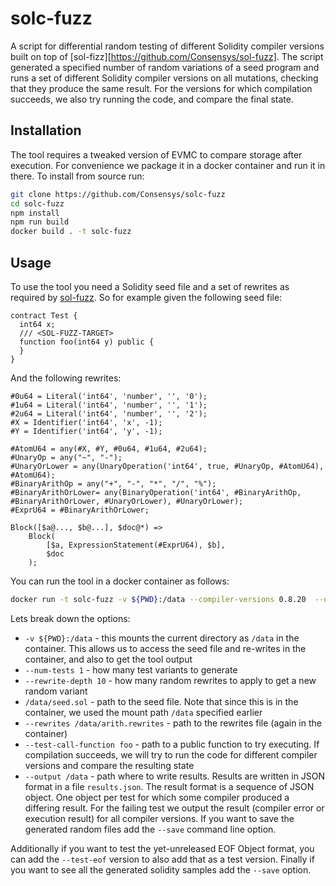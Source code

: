 # solc-fuzz

A script for differential random testing of different Solidity compiler versions built on top of [sol-fizz][https://github.com/Consensys/sol-fuzz].
The script generated a specified number of random variations of a seed program and runs a set of different Solidity compiler versions on all mutations, checking that they produce the same result. For the versions for which compilation succeeds, we also try running the code, and compare the final state.

## Installation

The tool requires a tweaked version of EVMC to compare storage after execution. For convenience we package it in a docker container and run it in there. To install from source run:
```bash
git clone https://github.com/Consensys/solc-fuzz
cd solc-fuzz
npm install
npm run build
docker build . -t solc-fuzz
```

## Usage

To use the tool you need a Solidity seed file and a set of rewrites as required by [sol-fuzz](https://github.com/Consensys/sol-fuzz). So for example given the following seed file:

```solidity seed.sol
contract Test {
  int64 x;
  /// <SOL-FUZZ-TARGET>
  function foo(int64 y) public {
  }
}
```

And the following rewrites:

```solidity arith.rewrites
#0u64 = Literal('int64', 'number', '', '0');
#1u64 = Literal('int64', 'number', '', '1');
#2u64 = Literal('int64', 'number', '', '2');
#X = Identifier('int64', 'x', -1);
#Y = Identifier('int64', 'y', -1);

#AtomU64 = any(#X, #Y, #0u64, #1u64, #2u64);
#UnaryOp = any("~", "-");
#UnaryOrLower = any(UnaryOperation('int64', true, #UnaryOp, #AtomU64), #AtomU64);
#BinaryArithOp = any("+", "-", "*", "/", "%");
#BinaryArithOrLower= any(BinaryOperation('int64', #BinaryArithOp, #BinaryArithOrLower, #UnaryOrLower), #UnaryOrLower);
#ExprU64 = #BinaryArithOrLower;

Block([$a@..., $b@...], $doc@*) =>
    Block(
        [$a, ExpressionStatement(#ExprU64), $b],
        $doc
    );
```

You can run the tool in a docker container as follows:

```bash
docker run -t solc-fuzz -v ${PWD}:/data --compiler-versions 0.8.20  --num-tests 1 --rewrite-depth 10 /data/seed.sol --rewrites /data/arith.rewrites --test-call-function foo --output /data
```

Lets break down the options:

- `-v ${PWD}:/data` - this mounts the current directory as `/data` in the container. This allows us to access the seed file and re-writes in the container, and also to get the tool output
- `--num-tests 1` - how many test variants to generate
- `--rewrite-depth 10` - how many random rewrites to apply to get a new random variant
- `/data/seed.sol` - path to the seed file. Note that since this is in the container, we used the mount path `/data` specified earlier
- `--rewrites /data/arith.rewrites` - path to the rewrites file (again in the container)
- `--test-call-function foo` - path to a public function to try executing. If compilation succeeds, we will try to run the code for different compiler versions and compare the resulting state
- `--output /data` - path where to write results. Results are written in JSON format in a file `results.json`. 
The result format is a sequence of JSON object. One object per test for which some compiler produced a differing result. For the failing test we output the result (compiler error or execution result) for all compiler versions.
If you want to save the generated random files add the `--save` command line option.

Additionally if you want to test the yet-unreleased EOF Object format, you can add the `--test-eof` version to also add that as a test version.
Finally if you want to see all the generated solidity samples add the `--save` option.
